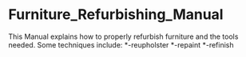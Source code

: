 # Furniture_Refurbishing_Manual

This Manual explains how to properly refurbish furniture and the tools needed. 
Some techniques include: 
*-reupholster
*-repaint
*-refinish
